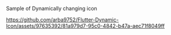 Sample of Dynamically changing icon

https://github.com/arba9752/Flutter-Dynamic-Icon/assets/97635392/81a979d7-95c0-4842-b47a-aec71f8049ff


